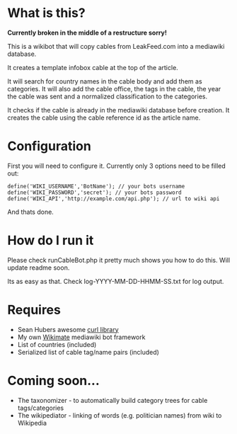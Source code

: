 # What is this? #
**Currently broken in the middle of a restructure sorry!**

This is a wikibot that will copy cables from LeakFeed.com into a mediawiki database.

It creates a template infobox cable at the top of the article.

It will search for country names in the cable body and add them as categories.  It will also add the cable office, the tags in the cable, the year the cable was sent and a normalized classification to the categories.

It checks if the cable is already in the mediawiki database before creation. It creates the cable using the cable reference id as the article name.

# Configuration

First you will need to configure it.  Currently only 3 options need to be filled out:

    define('WIKI_USERNAME','BotName'); // your bots username
    define('WIKI_PASSWORD','secret'); // your bots password
    define('WIKI_API','http://example.com/api.php'); // url to wiki api

And thats done.

# How do I run it

Please check runCableBot.php it pretty much shows you how to do this.  Will update readme soon.

Its as easy as that.  Check log-YYYY-MM-DD-HHMM-SS.txt for log output.

# Requires #
* Sean Hubers awesome [curl library](https://github.com/shuber/curl)
* My own [Wikimate](https://github.com/hamstar/wikimate) mediawiki bot framework
* List of countries (included)
* Serialized list of cable tag/name pairs (included)

# Coming soon...

* The taxonomizer - to automatically build category trees for cable tags/categories
* The wikipediator - linking of words (e.g. politician names) from wiki to Wikipedia